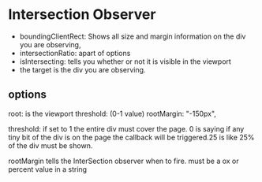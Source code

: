 # Intersection Observer

- boundingClientRect: Shows all size and margin information on the div you are observing,
- intersectionRatio: apart of options
- isIntersecting: tells you whether or not it is visible in the viewport
- the target is the div you are observing.

## options

root: is the viewport
threshold: (0-1 value)
rootMargin: "-150px",

threshold: if set to 1 the entire div must cover the page. 0 is saying if any tiny bit of the div is on the page the callback will be triggered.25 is like 25% of the div must be shown.

rootMargin tells the InterSection observer when to fire. must be a ox or percent value in a string